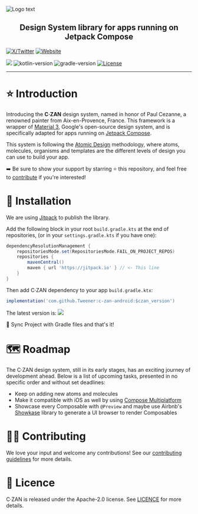 ![Logo   text](https://github.com/Tweener/c-zan-android/assets/596985/45ee247c-c8da-461a-8544-2e08578882db)

<h2 align="center">Design System library for apps running on Jetpack Compose</h2>

[![X/Twitter](https://img.shields.io/twitter/follow/VivienMahe)](https://twitter.com/VivienMahe)
[![Website](https://img.shields.io/badge/Website-vivienmahe.com-orange)](https://vivienmahe.com/)

[![](https://jitpack.io/v/Tweener/c-zan.svg)](https://jitpack.io/#Tweener/c-zan)
![kotlin-version](https://img.shields.io/badge/kotlin-1.9.10-blue)
![gradle-version](https://img.shields.io/badge/gradle-8.1.1-blue)
[![License](https://img.shields.io/badge/License-Apache%202.0-blue.svg)](https://opensource.org/licenses/Apache-2.0)

---

# ⭐️ Introduction

Introducing the **C·ZAN** design system, named in honor of Paul Cezanne, a renowned painter from Aix-en-Provence, France. This framework is a wrapper of [Material 3](https://m3.material.io/), Google's
open-source design system, and is specifically adapted for apps running on [Jetpack Compose](https://developer.android.com/jetpack/compose).

This system is following the [Atomic Design](https://bradfrost.com/blog/post/atomic-web-design/) methodology, where atoms, molecules, organisms and templates are the different levels of design you can
use to build your app.

➡️ Be sure to show your support by starring ⭐️ this repository, and feel free to [contribute](#-contributing) if you're interested!

# 💾 Installation

We are using [Jitpack](https://jitpack.io/) to publish the library.

Add the following block in your root `build.gradle.kts` at the end of repositories, (or in your `settings.gradle.kts` if you have one):

```groovy
dependencyResolutionManagement {
    repositoriesMode.set(RepositoriesMode.FAIL_ON_PROJECT_REPOS)
    repositories {
        mavenCentral()
        maven { url 'https://jitpack.io' } // <- This line
    }
}
```

Then add C·ZAN dependency to your app `build.gradle.ktx`:

```groovy
implementation('com.github.Tweener:c-zan-android:$czan_version')
```

The latest version is: [![](https://jitpack.io/v/Tweener/c-zan-android.svg)](https://jitpack.io/#Tweener/c-zan-android)

🔄 Sync Project with Gradle files and that's it!

# 🗺️ Roadmap

The C·ZAN design system, still in its early stages, has an exciting journey of development ahead. Below is a list of upcoming tasks, presented in no specific order and without set deadlines:

- Keep on adding new atoms and molecules
- Make it compatible with iOS as well by using [Compose Multiplatform](https://www.jetbrains.com/lp/compose-multiplatform/)
- Showcase every Composable with `@Preview` and maybe use Airbnb's [Showkase](https://github.com/airbnb/Showkase) library to generate a UI browser to render Composables

# 👨‍💻 Contributing

We love your input and welcome any contributions! See our [contributing guidelines](https://github.com/Tweener/c-zan-android/blob/master/CONTRIBUTING.md) for more details.

# 🪪 Licence

C·ZAN is released under the Apache-2.0 license. See [LICENCE](https://github.com/Tweener/c-zan-android?tab=Apache-2.0-1-ov-file#readme) for more details.
